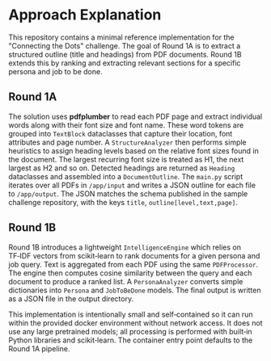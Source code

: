# Approach Explanation

This repository contains a minimal reference implementation for the "Connecting the Dots" challenge. The goal of Round 1A is to extract a structured outline (title and headings) from PDF documents. Round 1B extends this by ranking and extracting relevant sections for a specific persona and job to be done.

## Round 1A

The solution uses **pdfplumber** to read each PDF page and extract individual words along with their font size and font name. These word tokens are grouped into `TextBlock` dataclasses that capture their location, font attributes and page number. A `StructureAnalyzer` then performs simple heuristics to assign heading levels based on the relative font sizes found in the document. The largest recurring font size is treated as H1, the next largest as H2 and so on. Detected headings are returned as `Heading` dataclasses and assembled into a `DocumentOutline`. The `main.py` script iterates over all PDFs in `/app/input` and writes a JSON outline for each file to `/app/output`. The JSON matches the schema published in the sample challenge repository, with the keys `title`, `outline[level,text,page]`.

## Round 1B

Round 1B introduces a lightweight `IntelligenceEngine` which relies on TF‑IDF vectors from scikit‑learn to rank documents for a given persona and job query. Text is aggregated from each PDF using the same `PDFProcessor`. The engine then computes cosine similarity between the query and each document to produce a ranked list. A `PersonaAnalyzer` converts simple dictionaries into `Persona` and `JobToBeDone` models. The final output is written as a JSON file in the output directory.

This implementation is intentionally small and self‑contained so it can run within the provided docker environment without network access. It does not use any large pretrained models; all processing is performed with built‑in Python libraries and scikit‑learn. The container entry point defaults to the Round 1A pipeline.
